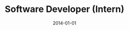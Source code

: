 ---
title: "Software Developer (Intern)"
collection: teaching
type: "Undergraduate course"
permalink: /teaching/software-developer
venue: "University 1, Department"
date: 2014-01-01
location: "Dhaka, Bangladesh"
---
